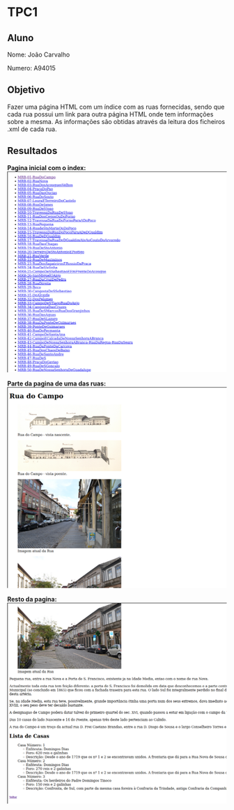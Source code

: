 # TPC1

## Aluno

Nome: João Carvalho

Numero: A94015

## Objetivo

Fazer uma página HTML com um índice com as ruas fornecidas, sendo que cada rua possui um link para outra página HTML onde tem informações sobre a mesma. As informações são obtidas através da leitura dos ficheiros .xml de cada rua.

## Resultados

**Pagina inicial com o index:** ![Minha foto](resultadoTPC1_1.png)

**Parte da pagina de uma das ruas:** ![Minha foto](resultadoTPC1_2.png)

**Resto da pagina:** ![Minha foto](resultadoTPC1_3.png)